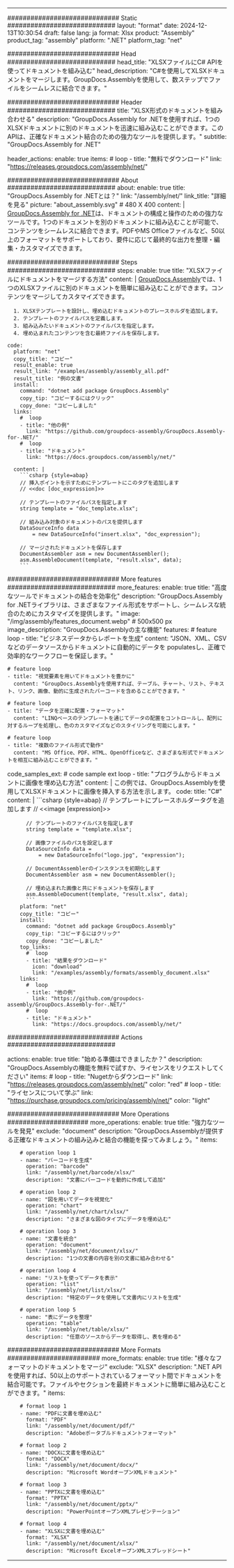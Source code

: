 



---
############################# Static ############################
layout: "format"
date:  2024-12-13T10:30:54
draft: false
lang: ja
format: Xlsx
product: "Assembly"
product_tag: "assembly"
platform: ".NET"
platform_tag: "net"

############################# Head ############################
head_title: "XLSXファイルにC# APIを使ってドキュメントを組み込む"
head_description: "C#を使用してXLSXドキュメントをマージします。GroupDocs.Assemblyを使用して、数ステップでファイルをシームレスに結合できます。"

############################# Header ############################
title: "XLSX形式のドキュメントを組み合わせる" 
description: "GroupDocs.Assembly for .NETを使用すれば、1つのXLSXドキュメントに別のドキュメントを迅速に組み込むことができます。このAPIは、正確なドキュメント結合のための強力なツールを提供します。"
subtitle: "GroupDocs.Assembly for .NET" 

header_actions:
  enable: true
  items:
    #  loop
    - title: "無料でダウンロード"
      link: "https://releases.groupdocs.com/assembly/net/"
      
############################# About ############################
about:
    enable: true
    title: "GroupDocs.Assembly for .NETとは？"
    link: "/assembly/net/"
    link_title: "詳細を見る"
    picture: "about_assembly.svg" # 480 X 400
    content: |
       [GroupDocs.Assembly for .NET](/assembly/net/)は、ドキュメントの構成と操作のための強力なツールです。1つのドキュメントを別のドキュメントに組み込むことが可能で、コンテンツをシームレスに結合できます。PDFやMS Officeファイルなど、50以上のフォーマットをサポートしており、要件に応じて最終的な出力を整理・編集・カスタマイズできます。

############################# Steps ############################
steps:
    enable: true
    title: "XLSXファイルにドキュメントをマージする方法"
    content: |
      [GroupDocs.Assembly](/assembly/net/)では、1つのXLSXファイルに別のドキュメントを簡単に組み込むことができます。コンテンツをマージしてカスタマイズできます。
      
      1. XLSXテンプレートを設計し、埋め込むドキュメントのプレースホルダを追加します。
      2. テンプレートのファイルパスを定義します。
      3. 組み込みたいドキュメントのファイルパスを指定します。
      4. 埋め込まれたコンテンツを含む最終ファイルを保存します。
   
    code:
      platform: "net"
      copy_title: "コピー"
      result_enable: true
      result_link: "/examples/assembly/assembly_all.pdf"
      result_title: "例の文書"
      install:
        command: "dotnet add package GroupDocs.Assembly"
        copy_tip: "コピーするにはクリック"
        copy_done: "コピーしました"
      links:
        #  loop
        - title: "他の例"
          link: "https://github.com/groupdocs-assembly/GroupDocs.Assembly-for-.NET/"
        #  loop
        - title: "ドキュメント"
          link: "https://docs.groupdocs.com/assembly/net/"
          
      content: |
        ```csharp {style=abap}
        // 挿入ポイントを示すためにテンプレートにこのタグを追加します
        // <<doc [doc_expression]>>

        // テンプレートのファイルパスを指定します
        string template = "doc_template.xlsx";

        // 組み込み対象のドキュメントのパスを提供します
        DataSourceInfo data 
            = new DataSourceInfo("insert.xlsx", "doc_expression");

        // マージされたドキュメントを保存します
        DocumentAssembler asm = new DocumentAssembler();
        asm.AssembleDocument(template, "result.xlsx", data);
        ```            

############################# More features ############################
more_features:
  enable: true
  title: "高度なツールでドキュメントの結合を効率化"
  description: "GroupDocs.Assembly for .NETライブラリは、さまざまなファイル形式をサポートし、シームレスな統合のためにカスタマイズを提供します。"
  image: "/img/assembly/features_document.webp" # 500x500 px
  image_description: "GroupDocs.Assemblyの主な機能"
  features:
    # feature loop
    - title: "ビジネスデータからレポートを生成"
      content: "JSON、XML、CSVなどのデータソースからドキュメントに自動的にデータを populatesし、正確で効率的なワークフローを保証します。"

    # feature loop
    - title: "視覚要素を用いてドキュメントを豊かに"
      content: "GroupDocs.Assemblyを使用すれば、テーブル、チャート、リスト、テキスト、リンク、画像、動的に生成されたバーコードを含めることができます。"

    # feature loop
    - title: "データを正確に配置・フォーマット"
      content: "LINQベースのテンプレートを通じてデータの配置をコントロールし、配列に対するループを処理し、色のカスタマイズなどのスタイリングを可能にします。"

    # feature loop
    - title: "複数のファイル形式で動作"
      content: "MS Office、PDF、HTML、OpenOfficeなど、さまざまな形式でドキュメントを相互に組み込むことができます。"
      
  code_samples_ext:
    # code sample ext loop
    - title: "プログラムからドキュメントに画像を埋め込む方法"
      content: |
        この例では、GroupDocs.Assemblyを使用してXLSXドキュメントに画像を挿入する方法を示します。
      code:
        title: "C#"
        content: |
          ```csharp {style=abap}
          // テンプレートにプレースホルダータグを追加します
          // <<image [expression]>>

          // テンプレートのファイルパスを指定します
          string template = "template.xlsx";

          // 画像ファイルのパスを設定します
          DataSourceInfo data =
              = new DataSourceInfo("logo.jpg", "expression");

          // DocumentAssemblerのインスタンスを初期化します
          DocumentAssembler asm = new DocumentAssembler();

          // 埋め込まれた画像と共にドキュメントを保存します
          asm.AssembleDocument(template, "result.xlsx", data);
          ```
        platform: "net"
        copy_title: "コピー"
        install:
          command: "dotnet add package GroupDocs.Assembly"
          copy_tip: "コピーするにはクリック"
          copy_done: "コピーしました"
        top_links:
          #  loop
          - title: "結果をダウンロード"
            icon: "download"
            link: "/examples/assembly/formats/assembly_document.xlsx"
        links:
          #  loop
          - title: "他の例"
            link: "https://github.com/groupdocs-assembly/GroupDocs.Assembly-for-.NET/"
          #  loop
          - title: "ドキュメント"
            link: "https://docs.groupdocs.com/assembly/net/"
            

            


############################# Actions ############################

actions:
  enable: true
  title: "始める準備はできましたか？"
  description: "GroupDocs.Assemblyの機能を無料で試すか、ライセンスをリクエストしてください"
  items:
    #  loop
    - title: "Nugetからダウンロード"
      link: "https://releases.groupdocs.com/assembly/net/"
      color: "red"
        #  loop
    - title: "ライセンスについて学ぶ"
      link: "https://purchase.groupdocs.com/pricing/assembly/net/"
      color: "light"


############################# More Operations #####################
more_operations:
    enable: true
    title: "強力なツールを発見"
    exclude: "document"
    description: "GroupDocs.Assemblyが提供する正確なドキュメントの組み込みと結合の機能を探ってみましょう。"
    items: 
          
        # operation loop 1
        - name: "バーコードを生成"
          operation: "barcode"
          link: "/assembly/net/barcode/xlsx/"
          description: "文書にバーコードを動的に作成して追加"

        # operation loop 2
        - name: "図を用いてデータを視覚化"
          operation: "chart"
          link: "/assembly/net/chart/xlsx/"
          description: "さまざまな図のタイプにデータを埋め込む"

        # operation loop 3
        - name: "文書を統合"
          operation: "document"
          link: "/assembly/net/document/xlsx/"
          description: "1つの文書の内容を別の文書に組み合わせる"

        # operation loop 4
        - name: "リストを使ってデータを表示"
          operation: "list"
          link: "/assembly/net/list/xlsx/"
          description: "特定のデータを使用して文書内にリストを生成"

        # operation loop 5
        - name: "表にデータを整理"
          operation: "table"
          link: "/assembly/net/table/xlsx/"
          description: "任意のソースからデータを取得し、表を埋める"
         
          
############################# More Formats ########################
more_formats:
    enable: true
    title: "様々なフォーマットのドキュメントをマージ"
    exclude: "XLSX"
    description: ".NET APIを使用すれば、50以上のサポートされているフォーマット間でドキュメントを結合可能です。ファイルやセクションを最終ドキュメントに簡単に組み込むことができます。"
    items: 
          
        # format loop 1
        - name: "PDFに文書を埋め込む"
          format: "PDF"
          link: "/assembly/net/document/pdf/"
          description: "Adobeポータブルドキュメントフォーマット"
          
        # format loop 2
        - name: "DOCXに文書を埋め込む"
          format: "DOCX"
          link: "/assembly/net/document/docx/"
          description: "Microsoft WordオープンXMLドキュメント"
          
        # format loop 3
        - name: "PPTXに文書を埋め込む"
          format: "PPTX"
          link: "/assembly/net/document/pptx/"
          description: "PowerPointオープンXMLプレゼンテーション"
          
        # format loop 4
        - name: "XLSXに文書を埋め込む"
          format: "XLSX"
          link: "/assembly/net/document/xlsx/"
          description: "Microsoft ExcelオープンXMLスプレッドシート"


          

---